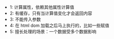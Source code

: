 - 1: 计算属性，依赖其他属性计算值
- 2: 有缓存，只有当计算值变化才会返回内容
- 3: 不能传入参数
- 4: 在 html dom 加载之后马上执行的，比如一些赋值
- 5: 擅长处理的场景：一个数据受多个数据影响
